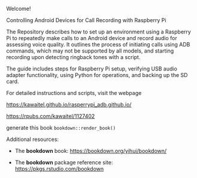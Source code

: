 Welcome! 

Controlling Android Devices for Call Recording with Raspberry Pi


The Repository describes how to set up an environment using a Raspberry Pi to repeatedly make calls to an Android device and record audio for assessing voice quality. 
It outlines the process of initiating calls using ADB commands, which may not be supported by all models, and starting recording upon detecting ringback tones with a script. 

The guide includes steps for Raspberry Pi setup, verifying USB audio adapter functionality, using Python for operations, and backing up the SD card. 

For detailed instructions and scripts, visit the webpage   

https://kawaitel.github.io/rasperrypi_adb.github.io/  

https://rpubs.com/kawaitel/1127402

generate this book `bookdown::render_book()`


Additional resources:

- The **bookdown** book: https://bookdown.org/yihui/bookdown/

- The **bookdown** package reference site: https://pkgs.rstudio.com/bookdown
